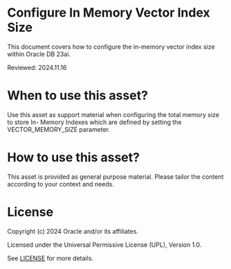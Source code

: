 # Configure In Memory Vector Index Size
 
This document covers how to configure the in-memory vector index size within Oracle DB 23ai.

Reviewed: 2024.11.16
 

# When to use this asset?

Use this asset as support material when configuring the total memory size to store In-
Memory Indexes which are defined by setting the VECTOR_MEMORY_SIZE parameter.


# How to use this asset?

This asset is provided as general purpose material. Please tailor the content according to your context and needs.


# License
 
Copyright (c) 2024 Oracle and/or its affiliates.
 
Licensed under the Universal Permissive License (UPL), Version 1.0.
 
See [LICENSE](https://github.com/oracle-devrel/technology-engineering/blob/main/LICENSE) for more details.
